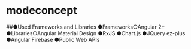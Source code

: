 # modeconcept

##●Used Frameworks and Libraries 
  ●Frameworks○Angular 2+
  ●Libraries○Angular Material Design
  ●RxJS
  ●Chart.js
  ●JQuery ez-plus
  ●Angular Firebase 
  ●Public Web APIs
